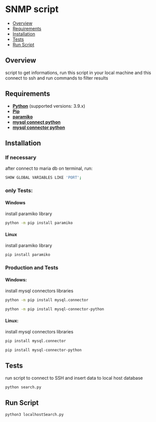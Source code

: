 # SNMP script

- [Overview](#overview)
- [Requirements](#requirements)
- [Installation](#installation)
- [Tests](#tests)
- [Run Script](#run-script)

## Overview
script to get informations, run this script in your local machine and this connect to ssh and run commands to filter results

## Requirements

- **[Python](https://www.python.org/)** (supported versions: 3.9.x)
- **[Pip](https://pypi.org/project/pip/)**
- **[paramiko](https://www.paramiko.org/)**
- **[mysql connect python](https://dev.mysql.com/doc/connector-python/en/)**
- **[mysql connector python]()**

## Installation
### If necessary
after connect to maria db on terminal, run:
```bash
SHOW GLOBAL VARIABLES LIKE 'PORT';
```


### only Tests:

#### Windows
install paramiko library
```bash
python -m pip install paramiko
```

#### Linux
install paramiko library
```bash
pip install paramiko
```

### Production and Tests
#### Windows:

install mysql connectors libraries
```bash
python -m pip install mysql.connector
```

```bash
python -m pip install mysql-connector-python
```

#### Linux:
install mysql connectors libraries
```bash
pip install mysql.connector
```

```bash
pip install mysql-connector-python
```

## Tests
run script to connect to SSH and insert data to local host database
```bash
python search.py
```

## Run Script
```bash
python3 localhostSearch.py
```
